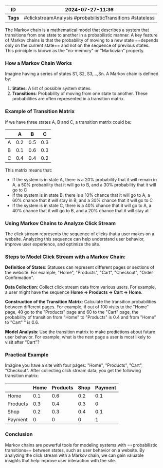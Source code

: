 
| ID       | 2024-07-27-11:36                                          |
| -------- | --------------------------------------------------------- |
| **Tags** | #clickstreamAnalysis #probabilisticTransitions #stateless |

The Markov chain is a mathematical model that describes a system that transitions from one state to another in a probabilistic manner. A key feature of Markov chains is that the probability of moving to a new state ==depends only on the current state== and not on the sequence of previous states. This principle is known as the "no-memory" or "Markovian" property.

### How a Markov Chain Works

Imagine having a series of states S1, S2, S3,…,Sn. A Markov chain is defined by:

1. **States**: A list of possible system states.
2. **Transitions**: Probability of moving from one state to another. These probabilities are often represented in a transition matrix.

### Example of Transition Matrix

If we have three states A, B and C, a transition matrix could be:

|     | A   | B   | C   |
| --- | --- | --- | --- |
| A   | 0.2 | 0.5 | 0.3 |
| B   | 0.1 | 0.6 | 0.3 |
| C   | 0.4 | 0.4 | 0.2 |
This matrix means that:

- If the system is in state A, there is a 20% probability that it will remain in A, a 50% probability that it will go to B, and a 30% probability that it will go to C
- If the system is in state B, there is a 10% chance that it will go to A, a 60% chance that it will stay in B, and a 30% chance that it will go to C
- If the system is in state C, there is a 40% chance that it will go to A, a 40% chance that it will go to B, and a 20% chance that it will stay at

### Using Markov Chains to Analyze Click Stream

The click stream represents the sequence of clicks that a user makes on a website. Analyzing this sequence can help understand user behavior, improve user experience, and optimize the site.

### Steps to Model Click Stream with a Markov Chain:

**Definition of States**:
Statuses can represent different pages or sections of the website. For example, "Home", "Products", "Cart", "Checkout", "Order Confirmation".

**Data Collection**:
Collect click stream data from various users. For example, a user might have the sequence **Home → Products → Cart → Home.**

**Construction of the Transition Matrix**:
Calculate the transition probabilities between different pages. For example, if out of 100 visits to the "Home" page, 40 go to the "Products" page and 60 to the "Cart" page, the probability of transition from "Home" to "Products" is 0.4 and from "Home" to "Cart" " is 0.6.

**Model Analysis**:
Use the transition matrix to make predictions about future user behavior. For example, what is the next page a user is most likely to visit after “Cart”?

### Practical Example

Imagine you have a site with four pages: "Home", "Products", "Cart", "Checkout". After collecting click stream data, you get the following transition matrix:

|          | Home | Products | Shop | Payment |
| -------- | ---- | -------- | ---- | ------- |
| Home     | 0.1  | 0.6      | 0.2  | 0.1     |
| Products | 0.3  | 0.4      | 0.3  | 0       |
| Shop     | 0.2  | 0.3      | 0.4  | 0.1     |
| Payment  | 0    | 0        | 0    | 1       |
### Conclusion

Markov chains are powerful tools for modeling systems with ==probabilistic transitions== between states, such as user behavior on a website. By analyzing the click stream with a Markov chain, we can gain valuable insights that help improve user interaction with the site.